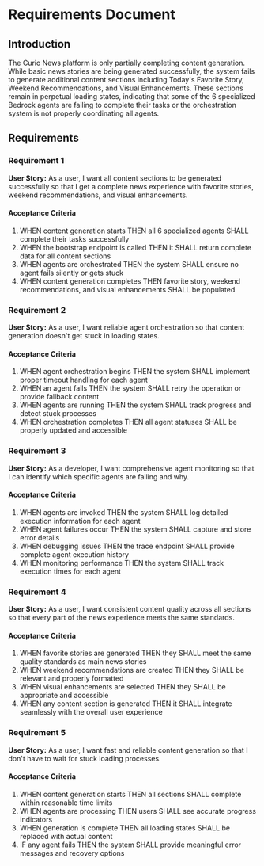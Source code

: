 # Requirements Document

## Introduction

The Curio News platform is only partially completing content generation. While basic news stories are being generated successfully, the system fails to generate additional content sections including Today's Favorite Story, Weekend Recommendations, and Visual Enhancements. These sections remain in perpetual loading states, indicating that some of the 6 specialized Bedrock agents are failing to complete their tasks or the orchestration system is not properly coordinating all agents.

## Requirements

### Requirement 1

**User Story:** As a user, I want all content sections to be generated successfully so that I get a complete news experience with favorite stories, weekend recommendations, and visual enhancements.

#### Acceptance Criteria

1. WHEN content generation starts THEN all 6 specialized agents SHALL complete their tasks successfully
2. WHEN the bootstrap endpoint is called THEN it SHALL return complete data for all content sections
3. WHEN agents are orchestrated THEN the system SHALL ensure no agent fails silently or gets stuck
4. WHEN content generation completes THEN favorite story, weekend recommendations, and visual enhancements SHALL be populated

### Requirement 2

**User Story:** As a user, I want reliable agent orchestration so that content generation doesn't get stuck in loading states.

#### Acceptance Criteria

1. WHEN agent orchestration begins THEN the system SHALL implement proper timeout handling for each agent
2. WHEN an agent fails THEN the system SHALL retry the operation or provide fallback content
3. WHEN agents are running THEN the system SHALL track progress and detect stuck processes
4. WHEN orchestration completes THEN all agent statuses SHALL be properly updated and accessible

### Requirement 3

**User Story:** As a developer, I want comprehensive agent monitoring so that I can identify which specific agents are failing and why.

#### Acceptance Criteria

1. WHEN agents are invoked THEN the system SHALL log detailed execution information for each agent
2. WHEN agent failures occur THEN the system SHALL capture and store error details
3. WHEN debugging issues THEN the trace endpoint SHALL provide complete agent execution history
4. WHEN monitoring performance THEN the system SHALL track execution times for each agent

### Requirement 4

**User Story:** As a user, I want consistent content quality across all sections so that every part of the news experience meets the same standards.

#### Acceptance Criteria

1. WHEN favorite stories are generated THEN they SHALL meet the same quality standards as main news stories
2. WHEN weekend recommendations are created THEN they SHALL be relevant and properly formatted
3. WHEN visual enhancements are selected THEN they SHALL be appropriate and accessible
4. WHEN any content section is generated THEN it SHALL integrate seamlessly with the overall user experience

### Requirement 5

**User Story:** As a user, I want fast and reliable content generation so that I don't have to wait for stuck loading processes.

#### Acceptance Criteria

1. WHEN content generation starts THEN all sections SHALL complete within reasonable time limits
2. WHEN agents are processing THEN users SHALL see accurate progress indicators
3. WHEN generation is complete THEN all loading states SHALL be replaced with actual content
4. IF any agent fails THEN the system SHALL provide meaningful error messages and recovery options